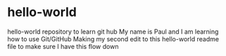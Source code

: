 # hello-world
hello-world repository to learn git hub
My name is Paul and I am learning how to use Git/GitHub
Making my second edit to this hello-world readme file to make sure I have this flow down
